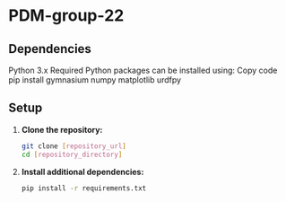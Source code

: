 # PDM-group-22

## Dependencies
Python 3.x
Required Python packages can be installed using:
Copy code
pip install gymnasium numpy matplotlib urdfpy

## Setup

1. **Clone the repository:**

    ```bash
    git clone [repository_url]
    cd [repository_directory]
    ```

2. **Install additional dependencies:**

    ```bash
    pip install -r requirements.txt
    ```
